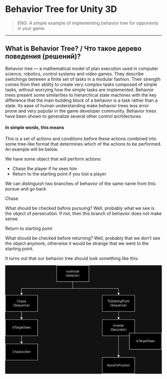 # Behavior Tree for Unity 3D
>ENG: A simple example of implementing behavior tree for opponents in your game.
____

## What is Behavior Tree? / Что такое дерево поведения (решений)?

Behavior tree — a mathematical model of plan execution used in computer science, robotics, control systems and video games. They describe switchings between a finite set of tasks in a modular fashion. Their strength comes from their ability to create very complex tasks composed of simple tasks, without worrying how the simple tasks are implemented. Behavior trees present some similarities to hierarchical state machines with the key difference that the main building block of a behavior is a task rather than a state. Its ease of human understanding make behavior trees less error prone and very popular in the game developer community. Behavior trees have been shown to generalize several other control architectures.

#### In simple words, this means

This is a set of actions and conditions before these actions combined into some tree-like format that determines which of the actions to be performed. An example will be below.

We have some object that will perform actions:

  - Chase the player if he sees him
  - Return to the starting point if you lost a player

We can distinguish two branches of behavior of the same name from this: pursue and go back

Chase

What should be checked before pursuing? Well, probably what we see is the object of persecution. If not, then this branch of behavior does not make sense.

Return to starting point

What should be checked before returning? Well, probably that we don't see the object anymore, otherwise it would be strange that we went to the starting point.

It turns out that our behavior tree should look something like this:

![Tree Example Image](tree-example.png "Tree Example")